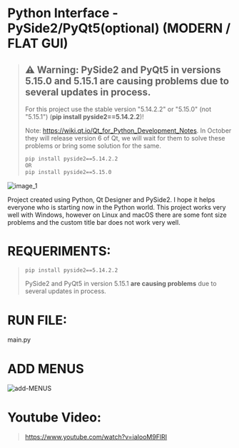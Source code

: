 # Python Interface - PySide2/PyQt5(optional) (MODERN / FLAT GUI)

> ## :warning: **Warning**: PySide2 and PyQt5 in versions 5.15.0 and 5.15.1 are causing problems due to several updates in process.
> For this project use the stable version "5.14.2.2" or "5.15.0" (not "5.15.1") (**pip install pyside2==5.14.2.2**)!
>
> Note: https://wiki.qt.io/Qt_for_Python_Development_Notes.
> In October they will release version 6 of Qt, we will wait for them to solve these problems or bring some solution for the same.
> ```sh
> pip install pyside2==5.14.2.2
> OR
> pip install pyside2==5.15.0
> ```


![image_1](https://user-images.githubusercontent.com/60605512/82736094-50887300-9cfd-11ea-8e9a-c2fbbf97d983.PNG)

Project created using Python, Qt Designer and PySide2.
I hope it helps everyone who is starting now in the Python world.
This project works very well with Windows, however on Linux and macOS there are some font size problems and the custom title bar does not work very well.

# REQUERIMENTS:
> ```sh
> pip install pyside2==5.14.2.2
> ```
> PySide2 and PyQt5 in version 5.15.1 **are causing problems** due to several updates in process.

# RUN FILE:
main.py

# ADD MENUS
![add-MENUS](https://user-images.githubusercontent.com/60605512/94625100-56372c00-028e-11eb-978e-22165d8f77c8.png)

# Youtube Video:
> https://www.youtube.com/watch?v=iaIooM9FlRI
